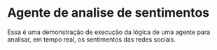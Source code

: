 
# Agente de analise de sentimentos

Essa é uma demonstração de execução da lógica de uma agente para analisar, em tempo real, os sentimentos das redes sociais. 
